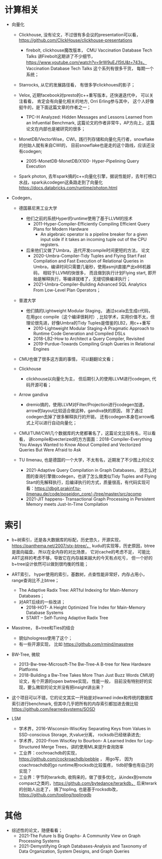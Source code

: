# 计算相关
- 向量化
	- Clickhouse, 没有论文，不过很有多会议的presentation可以看， https://github.com/ClickHouse/clickhouse-presentations
		- firebolt, clickhouse魔改版本， CMU Vaccination Database Tech Talks 讲Firebolt这期讲了不少细节，https://www.youtube.com/watch?v=9rW9uEJ15tU&t=743s， Vaccination Database Tech Talks 这个系列有很多干货， 每期一个系统；

	- Starrocks, 从它的发展路径看， 有很多学clickhoues的影子；

	- Velox, 近期facebook对presto的c++重写版本，还快速迭代中， 可以关注看看， 肯定会有向量化相关的地方, Orri Erling参与其中， 这个人好像挺牛的，是下面这篇文章的作者之一；
		- TPC-H Analyzed: Hidden Messages and Lessons Learned from an Infuential Benchmark, 这篇论文的作者非常牛，AP方向上，这篇论文在内部也是被研究的很多；

	- MonetDB/VectorWise，CWI，践行列存储和向量化先行者，snowflake的创始人就有来自CWI的， 目前snowflake也是走的这个路线，应该还没有codegen;
		- 2005-MonetDB-MonetDB/X100- Hyper-Pipelining Query Execution

	- Spark photon, 去年spark搞的c++向量化引擎，据说性能好，去年打榜口水战，spark从codegen这条路走到了向量化 https://docs.databricks.com/runtime/photon.html

- Codegen，
	- 德国慕尼黑工业大学
		- 他们之前的系统Hyper的runtime使用了基于LLVM的技术
			- 2011-Hyper-Compiler-Efficiently Compiling Efficient Query Plans for Modern Hardware
				- An algebraic operator is a pipeline breaker for a given input side if it takes an incoming tuple out of the CPU registers.
		- 后来他们又做了Umbra，迭代开发compile时间更短的方法， 论文
			- 2020-Umbra-Compiler-Tidy Tuples and Flying Start Fast Compilation and Fast Execution of Relational Queries in Umbra，编译时间只需要几毫秒，使用asmjit直接产出x86机器码， 相较于LLVM的快很多， 而且做到执行计划Flying start, 即开始是解释执行，等编译就绪了，无缝切换编译执行；
			- 2021-Umbra-Compiler-Building Advanced SQL Analytics From Low-Level Plan Operators；
	
	- 普渡大学
		- 他们搞的Lightweight Modular Staging， 通过scala去生成c代码， 在用gcc compile（这个编译很耗时）, 比较学术，实用价值不太，但理论很先进，好像Umbra的Tidy Tuples是借鉴的LB2，用c++重写
			- 2010-Lightweight Modular Staging-A Pragmatic Approach to Runtime Code Generation and Compiled DSLs
			- 2018-LB2-How to Architect a Query Compiler, Revisited
			- 2019-Purdue-Towards Compiling Graph Queries in Relational Engines

	- CMU也做了很多这方面的事情， 可以翻翻论文看；

	- Clickhouse
		- clickhouse以向量化为主， 但后期引入的使用LLVM进行codegen, 代码开源可看；

	- Arrow gandiva
		- dremio搞的，使用LLVM对Filter/Projection进行codegen加速，arrow的layout比较适合做这种，gandiva快的原因， 除了通过codegen去掉了很多解释执行的开销， 还有codegen本身在arrow格式上可以进行自动向量化；

	- CMU/TUM/CWI几个数据库的大佬都署名了，这篇论文比较有名，可以看看， 讲compile和vecterized的方方面面：2018-Compiler-Everything You Always Wanted to Know About Compiled and Vectorized Queries But Were Afraid to Ask

	- TU Ilmenau, 也是德国的一个大学，不太有名，近期发了不少图上的论文
		- 2021-Adaptive Query Compilation in Graph Databases， 讲怎么对图的查询引擎做codegen，也讲了怎么做类似Tidy Tuples and Flying Start的先解释执行，后编译执行的方式，质量很高，有代码实现可看：https://dbgit.prakinf.tu-ilmenau.de/code/poseidon_core/-/tree/master/src/qcomp
		- 2021-JIT happens- Transactional Graph Processing in Persistent Memory meets Just-In-Time Compilation


# 索引
- b+树索引，还是各大数据库的标配，历史悠久，开源实现，https://panthema.net/2007/stx-btree/， kudu的实现等，历史原因，btree是面向磁盘， 所以在全内存的对比场景， 它对cache的考虑不足， 可能比ART这样的考虑不够，导致它在内存越来越大的今天有点吃亏， 但一个好的b+tree设计依然可以做到很均衡的性能；
	
- ART索引， hyper使用的索引，基数树，点查性能非常好，内存占用小，range查询比不上btree；
	- The Adaptive Radix Tree: ARTful Indexing for Main-Memory Databases；
	- 对ART后续的一些改进；
		- 2018-HOT- A Height Optimized Trie Index for Main-Memory Database Systems
		- START – Self-Tuning Adaptive Radix Tree
- Masstree， B+tree和Ties的结合
	- 貌似hologress使用了这个；
	- 有一些开源实现， 比如 https://github.com/rmind/masstree
- BW-Tree, 微软
	- 2013-Bw-tree-Microsoft-The Bw-Tree-A B-tree for New Hardware Platforms 
	- 2018-Building a Bw-Tree Takes More Than Just Buzz Words CMU的论文，有个开源的open bwtree实现， 性能一般， 目前没有特别好的实现，要么微软的论文并没有把insight讲出来？

- 这个项目可以不错，它的论文其实一开始是对learned index和传统的数据库索引进行benchmark, 但其中几乎把所有的内存索引都加进去做比较 https://github.com/learnedsystems/SOSD

- LSM
	- 学术界，2016-Wisconsin-WiscKey Separating Keys from Values in SSD-conscious Storage, 大value分离， rocksdb已经继承进去;
	- 学术界，2020-From WiscKey to Bourbon- A Learned Index for Log-Structured Merge Trees，讲的使用ML来提升查询效率
	- 工业界：cochroachdb的实现， https://github.com/cockroachdb/pebble ， 用go写， 因为coachroachdb的go runtime用rocksdb比较蛋疼， tidb好像也有自己的实现？
	- 工业界：字节的terarkdb, 收购来的，做了很多优化，从index到remote compact之类的，https://github.com/bytedance/terarkdb， 后来terark的创始人出走了， 搞了topling, 也是基于rocksdb改， https://github.com/topling/toplingdb


# 其他
- 综述性的论文，随便看看；
	- 2021-The Future Is Big Graphs- A Community View on Graph Processing Systems
	- 2021-Demystifying Graph Databases-Analysis and Taxonomy of Data Organization, System Designs, and Graph Queries

